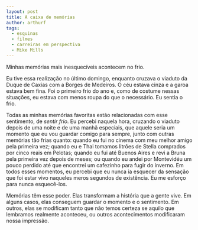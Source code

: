 ```yaml
---
layout: post
title: A caixa de memórias
author: arthurf
tags:
  - esquinas
  - filmes
  - carreiras em perspectiva
  - Mike Mills
---
```


Minhas memórias mais inesquecíveis acontecem no frio.

Eu tive essa realização no último domingo, enquanto cruzava o viaduto da Duque de Caxias com a Borges de Medeiros. O céu estava cinza e a garoa estava bem fina. Foi o primeiro frio do ano e, como de costume nessas situações, eu estava com menos roupa do que o necessário. Eu sentia o frio.

Todas as minhas memórias favoritas estão relacionadas com esse sentimento, de *sentir frio*. Eu percebi naquela hora, cruzando o viaduto depois de uma noite e de uma manhã especiais, que aquele seria um momento que eu vou guardar comigo para sempre, junto com outras memórias tão frias quanto: quando eu fui no cinema com meu melhor amigo pela primeira vez; quando eu e Thai tomamos litrões de Stella comprados por cinco reais em Pelotas; quando eu fui até Buenos Aires e revi a Bruna pela primeira vez depois de meses; ou quando eu andei por Montevidéu um pouco perdido até que encontrei um cafezinho para fugir do inverno. Em todos esses momentos, eu percebi que eu nunca ia esquecer da sensação que foi estar vivo naqueles meros segundos de existência. Eu me esforço para nunca esquecê-los.

Memórias têm esse poder. Elas transformam a história que a gente vive. Em alguns casos, elas conseguem guardar o momento e o sentimento. Em outros, elas se modificam tanto que não temos certeza se aquilo que lembramos realmente aconteceu, ou outros acontecimentos modificaram nossa impressão.    
